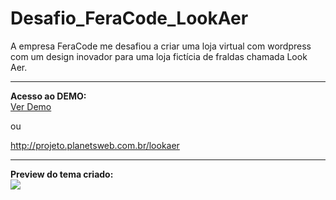 # Desafio_FeraCode_LookAer
A empresa FeraCode me desafiou a criar uma loja virtual com wordpress com um design inovador para uma loja fictícia de fraldas chamada Look Aer.
<hr>
<b>Acesso ao DEMO:</b>
<br>
<a href="http://projeto.planetsweb.com.br/lookaer">Ver Demo</a>
<p>ou</p>
<a href="http://projeto.planetsweb.com.br/lookaer">http://projeto.planetsweb.com.br/lookaer</a>
<hr>
<b>Preview do tema criado:</b>
<br>
<img src="https://i.imgur.com/SI56SZe.png">
